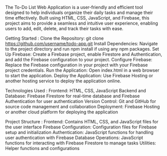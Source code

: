 The To-Do List Web Application is a user-friendly and efficient tool designed to help individuals organize their daily tasks and manage their time effectively. Built using HTML, CSS, JavaScript, and Firebase, this project aims to provide a seamless and intuitive user experience, enabling users to add, edit, delete, and track their tasks with ease.

Getting Started :
  Clone the Repository: git clone https://github.com/username/todo-app.git
  Install Dependencies: Navigate to the project directory and run npm install if using any npm packages.
  Set Up Firebase: Create a Firebase project, enable Firestore and Authentication, and add the Firebase configuration to your project.
  Configure Firebase: Replace the Firebase configuration in your project with your Firebase project credentials.
  Run the Application: Open index.html in a web browser to start the application.
  Deploy the Application: Use Firebase Hosting or another hosting service to deploy the application online.

Technologies Used :
  Frontend: HTML, CSS, JavaScript
  Backend and Database: Firebase Firestore for real-time database and Firebase Authentication for user authentication
  Version Control: Git and GitHub for source code management and collaboration
  Deployment: Firebase Hosting or another cloud platform for deploying the application

Project Structure :
  Frontend: Contains HTML, CSS, and JavaScript files for the user interface
  Firebase Configuration: Configuration files for Firebase setup and initialization
  Authentication: JavaScript functions for handling user authentication with Firebase
  Database Operations: JavaScript functions for interacting with Firebase Firestore to manage tasks
  Utilities: Helper functions and configurations
